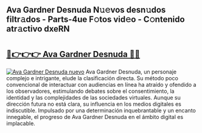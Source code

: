 ## Ava Gardner Desnuda N𝚞𝚎vos desn𝚞dos filtr𝚊dos - Parts-4ue F𝚘tos vid𝚎o - C𝚘ntenido atr𝚊ctivo dxeRN

# <h2><a href="http://mbblkz4.tromn.icu/?c=Ava+Gardner+Desnuda">🔗👉👉👉 Ava Gardner Desnuda 🔗🔗</a></h2>

[![Ava Gardner Desnuda nuevo](https://i.imgur.com/pEAQMta.gif)](http://mbblkz4.tromn.icu/?c=Ava+Gardner+Desnuda)
Ava Gardner Desnuda, un personaje complejo e intrigante, elude la clasificación directa. Su método poco convencional de interactuar con audiencias en línea ha atraído y ofendido a los observadores, estimulando debates sobre el consentimiento, la identidad y las complejidades de las sociedades virtuales. Aunque su dirección futura no está clara, su influencia en los medios digitales es indiscutible. Impulsado por una determinación inquebrantable y un encanto innegable, el progreso de Ava Gardner Desnuda en el ámbito digital es implacable.
